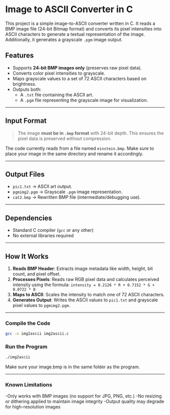 # Image to ASCII Converter in C

This project is a simple image-to-ASCII converter written in C. It reads a BMP image file (24-bit Bitmap format) and converts its pixel intensities into ASCII characters to generate a textual representation of the image. Additionally, it generates a grayscale `.pgm` image output.

## Features

- Supports **24-bit BMP images only** (preserves raw pixel data).
- Converts color pixel intensities to grayscale.
- Maps grayscale values to a set of 72 ASCII characters based on brightness.
- Outputs both:
  - A `.txt` file containing the ASCII art.
  - A `.pgm` file representing the grayscale image for visualization.

---

## Input Format

> The image **must be in `.bmp` format** with 24-bit depth. This ensures the pixel data is preserved without compression.

The code currently reads from a file named `einstein.bmp`. Make sure to place your image in the same directory and rename it accordingly.

---

## Output Files

- `pic1.txt` → ASCII art output.
- `pgmimg2.pgm` → Grayscale `.pgm` image representation.
- `cat2.bmp` → Rewritten BMP file (intermediate/debugging use).

---

## Dependencies

- Standard C compiler (`gcc` or any other)
- No external libraries required

---

## How It Works

1. **Reads BMP Header**: Extracts image metadata like width, height, bit count, and pixel offset.
2. **Processes Pixels**: Reads raw RGB pixel data and calculates perceived intensity using the formula:
   ```intensity = 0.2126 * R + 0.7152 * G + 0.0722 * B```
3. **Maps to ASCII**: Scales the intensity to match one of 72 ASCII characters.
4. **Generates Output**: Writes the ASCII values to `pic1.txt` and grayscale pixel values to `pgmimg2.pgm`.

---

### Compile the Code

```bash
gcc -o img2ascii img2ascii.c
```
### Run the Program
```bash
./img2ascii
```
Make sure your image.bmp is in the same folder as the program.

---
### Known Limitations
-Only works with BMP images (no support for JPG, PNG, etc.)
-No resizing or dithering applied to maintain image integrity
-Output quality may degrade for high-resolution images
